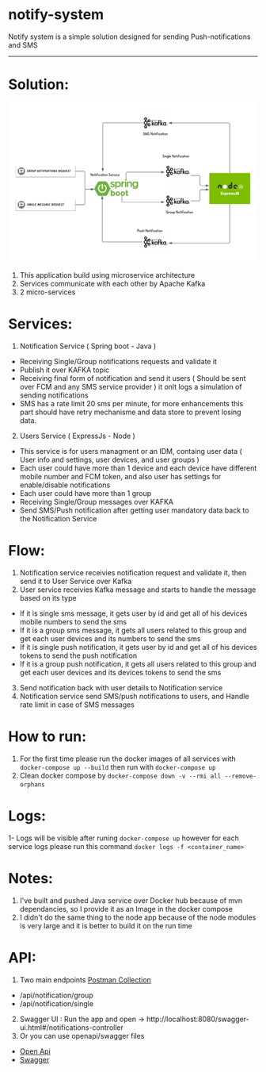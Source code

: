 # notify-system
Notify system is a simple solution designed for sending Push-notifications and SMS

--------

# Solution: 
![alt text](https://github.com/Ahmednagyyy/notify-system/blob/main/resources/notify-system-diagram.png "ALE Solution")
1. This application build using microservice architecture
2. Services communicate with each other by Apache Kafka
3. 2 micro-services  

# Services:
1. Notification Service ( Spring boot - Java )
* Receiving Single/Group notifications requests and validate it
* Publish it over KAFKA topic
* Receiving final form of notification and send it users ( Should be sent over FCM and any SMS service provider ) it onlt logs a simulation of sending notifications
* SMS has a rate limit 20 sms per minute, for more enhancements this part should have retry mechanisme and data store to prevent losing data.
2. Users Service ( ExpressJs - Node )
* This service is for users managment or an IDM, containg user data ( User info and settings, user devices, and user groups )
* Each user could have more than 1 device and each device have different mobile number and FCM token, and also user has settings for enable/disable notifications
* Each user could have more than 1 group
* Receiving Single/Group messages over KAFKA
* Send SMS/Push notification after getting user mandatory data back to the Notification Service


# Flow:
1. Notification service receivies notification request and validate it, then send it to User Service over Kafka
2. User service receivies Kafka message and starts to handle the message based on its type
* If it is single sms message, it gets user by id and get all of his devices mobile numbers to send the sms
* If it is a group sms message, it gets all users related to this group and get each user devices and its numbers to send the sms
* If it is single push notification, it gets user by id and get all of his devices tokens to send the push notification
* If it is a group push notification, it gets all users related to this group and get each user devices and its devices tokens to send the sms
3. Send notification back with user details to Notification service
4. Notification service send SMS/push notifications to users, and Handle rate limit in case of SMS messages


# How to run:
1. For the first time please run the docker images of all services with `docker-compose up --build` then run with `docker-compose up`
2. Clean docker compose by `docker-compose down -v --rmi all --remove-orphans`


# Logs: 
1- Logs will be visible after runing `docker-compose up` however for each service logs please run this command `docker logs -f <container_name>`

# Notes: 
1. I've built and pushed Java service over Docker hub because of mvn dependancies, so I provide it as an Image in the docker compose
2. I didn't do the same thing to the node app because of the node modules is very large and it is better to build it on the run time


# API:
1. Two main endpoints [Postman Collection](https://github.com/Ahmednagyyy/notify-system/blob/main/resources/Notify-system-api.postman_collection.json) 
* /api/notification/group
* /api/notification/single
2. Swagger UI : Run the app and open -> http://localhost:8080/swagger-ui.html#/notifications-controller
3. Or you can use openapi/swagger files 
* [Open Api](https://github.com/Ahmednagyyy/notify-system/blob/main/resources/openapi3.json)
* [Swagger](https://github.com/Ahmednagyyy/notify-system/blob/main/resources/swagger.yml)


